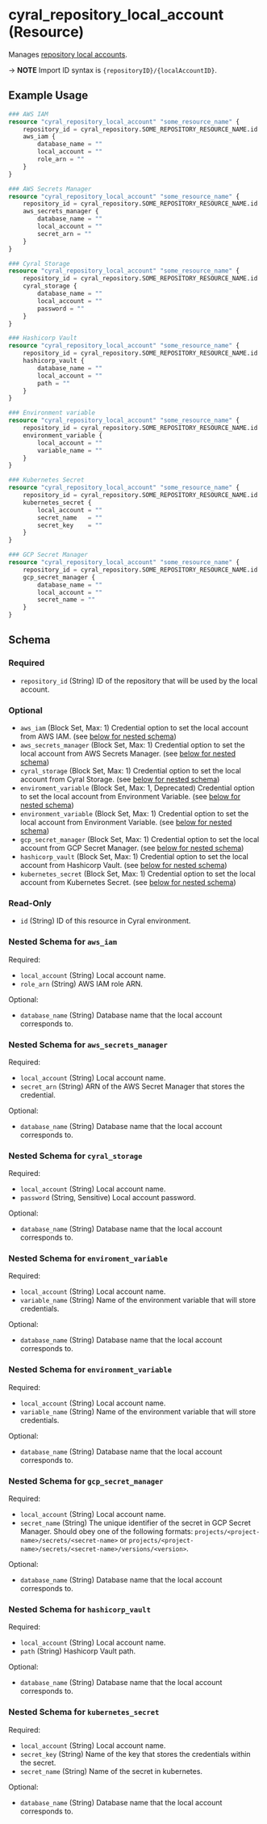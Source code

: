 # cyral_repository_local_account (Resource)

Manages [repository local accounts](https://cyral.com/docs/using-cyral/sso-auth-users#give-your-sidecar-access-to-the-local-account).

-> **NOTE** Import ID syntax is `{repositoryID}/{localAccountID}`.

## Example Usage

```terraform
### AWS IAM
resource "cyral_repository_local_account" "some_resource_name" {
    repository_id = cyral_repository.SOME_REPOSITORY_RESOURCE_NAME.id
    aws_iam {
        database_name = ""
        local_account = ""
        role_arn = ""
    }
}

### AWS Secrets Manager
resource "cyral_repository_local_account" "some_resource_name" {
    repository_id = cyral_repository.SOME_REPOSITORY_RESOURCE_NAME.id
    aws_secrets_manager {
        database_name = ""
        local_account = ""
        secret_arn = ""
    }
}

### Cyral Storage
resource "cyral_repository_local_account" "some_resource_name" {
    repository_id = cyral_repository.SOME_REPOSITORY_RESOURCE_NAME.id
    cyral_storage {
        database_name = ""
        local_account = ""
        password = ""
    }
}

### Hashicorp Vault
resource "cyral_repository_local_account" "some_resource_name" {
    repository_id = cyral_repository.SOME_REPOSITORY_RESOURCE_NAME.id
    hashicorp_vault {
        database_name = ""
        local_account = ""
        path = ""
    }
}

### Environment variable
resource "cyral_repository_local_account" "some_resource_name" {
    repository_id = cyral_repository.SOME_REPOSITORY_RESOURCE_NAME.id
    environment_variable {
        local_account = ""
        variable_name = ""
    }
}

### Kubernetes Secret
resource "cyral_repository_local_account" "some_resource_name" {
    repository_id = cyral_repository.SOME_REPOSITORY_RESOURCE_NAME.id
    kubernetes_secret {
        local_account = ""
        secret_name   = ""
        secret_key    = ""
    }
}

### GCP Secret Manager
resource "cyral_repository_local_account" "some_resource_name" {
    repository_id = cyral_repository.SOME_REPOSITORY_RESOURCE_NAME.id
    gcp_secret_manager {
        database_name = ""
        local_account = ""
        secret_name = ""
    }
}
```

<!-- schema generated by tfplugindocs -->

## Schema

### Required

- `repository_id` (String) ID of the repository that will be used by the local account.

### Optional

- `aws_iam` (Block Set, Max: 1) Credential option to set the local account from AWS IAM. (see [below for nested schema](#nestedblock--aws_iam))
- `aws_secrets_manager` (Block Set, Max: 1) Credential option to set the local account from AWS Secrets Manager. (see [below for nested schema](#nestedblock--aws_secrets_manager))
- `cyral_storage` (Block Set, Max: 1) Credential option to set the local account from Cyral Storage. (see [below for nested schema](#nestedblock--cyral_storage))
- `enviroment_variable` (Block Set, Max: 1, Deprecated) Credential option to set the local account from Environment Variable. (see [below for nested schema](#nestedblock--enviroment_variable))
- `environment_variable` (Block Set, Max: 1) Credential option to set the local account from Environment Variable. (see [below for nested schema](#nestedblock--environment_variable))
- `gcp_secret_manager` (Block Set, Max: 1) Credential option to set the local account from GCP Secret Manager. (see [below for nested schema](#nestedblock--gcp_secret_manager))
- `hashicorp_vault` (Block Set, Max: 1) Credential option to set the local account from Hashicorp Vault. (see [below for nested schema](#nestedblock--hashicorp_vault))
- `kubernetes_secret` (Block Set, Max: 1) Credential option to set the local account from Kubernetes Secret. (see [below for nested schema](#nestedblock--kubernetes_secret))

### Read-Only

- `id` (String) ID of this resource in Cyral environment.

<a id="nestedblock--aws_iam"></a>

### Nested Schema for `aws_iam`

Required:

- `local_account` (String) Local account name.
- `role_arn` (String) AWS IAM role ARN.

Optional:

- `database_name` (String) Database name that the local account corresponds to.

<a id="nestedblock--aws_secrets_manager"></a>

### Nested Schema for `aws_secrets_manager`

Required:

- `local_account` (String) Local account name.
- `secret_arn` (String) ARN of the AWS Secret Manager that stores the credential.

Optional:

- `database_name` (String) Database name that the local account corresponds to.

<a id="nestedblock--cyral_storage"></a>

### Nested Schema for `cyral_storage`

Required:

- `local_account` (String) Local account name.
- `password` (String, Sensitive) Local account password.

Optional:

- `database_name` (String) Database name that the local account corresponds to.

<a id="nestedblock--enviroment_variable"></a>

### Nested Schema for `enviroment_variable`

Required:

- `local_account` (String) Local account name.
- `variable_name` (String) Name of the environment variable that will store credentials.

Optional:

- `database_name` (String) Database name that the local account corresponds to.

<a id="nestedblock--environment_variable"></a>

### Nested Schema for `environment_variable`

Required:

- `local_account` (String) Local account name.
- `variable_name` (String) Name of the environment variable that will store credentials.

Optional:

- `database_name` (String) Database name that the local account corresponds to.

<a id="nestedblock--gcp_secret_manager"></a>

### Nested Schema for `gcp_secret_manager`

Required:

- `local_account` (String) Local account name.
- `secret_name` (String) The unique identifier of the secret in GCP Secret Manager. Should obey one of the following formats: `projects/<project-name>/secrets/<secret-name>` or `projects/<project-name>/secrets/<secret-name>/versions/<version>`.

Optional:

- `database_name` (String) Database name that the local account corresponds to.

<a id="nestedblock--hashicorp_vault"></a>

### Nested Schema for `hashicorp_vault`

Required:

- `local_account` (String) Local account name.
- `path` (String) Hashicorp Vault path.

Optional:

- `database_name` (String) Database name that the local account corresponds to.

<a id="nestedblock--kubernetes_secret"></a>

### Nested Schema for `kubernetes_secret`

Required:

- `local_account` (String) Local account name.
- `secret_key` (String) Name of the key that stores the credentials within the secret.
- `secret_name` (String) Name of the secret in kubernetes.

Optional:

- `database_name` (String) Database name that the local account corresponds to.
